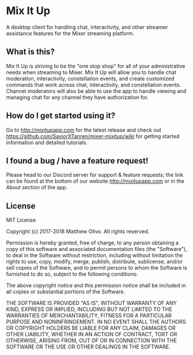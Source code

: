# Mix It Up
A desktop client for handling chat, interactivity, and other streamer assistance features for the Mixer streaming platform.

## What is this?
Mix It Up is striving to be the "one stop shop" for all of your administrative needs when streaming to Mixer. Mix It Up will allow you to handle chat moderation, interactivity, constellation events, and create customized commands that work across chat, interactivity, and constellation events. Channel moderators will also be able to use the app to handle viewing and managing chat for any channel they have authorization for.

## How do I get started using it?
Go to http://mixitupapp.com for the latest release and check out https://github.com/SaviorXTanren/mixer-mixitup/wiki for getting started information and detailed tutorials.

## I found a bug / have a feature request!
Please head to our Discord server for support & feature requests; the link can be found at the bottom of our website http://mixitupapp.com or in the About section of the app.

## License
MIT License

Copyright (c) 2017-2018 Matthew Olivo. All rights reserved.

Permission is hereby granted, free of charge, to any person obtaining a copy of this software and associated documentation files (the "Software"), to deal in the Software without restriction, including without limitation the rights to use, copy, modify, merge, publish, distribute, sublicense, and/or sell copies of the Software, and to permit persons to whom the Software is furnished to do so, subject to the following conditions:

The above copyright notice and this permission notice shall be included in all copies or substantial portions of the Software.

THE SOFTWARE IS PROVIDED "AS IS", WITHOUT WARRANTY OF ANY KIND, EXPRESS OR IMPLIED, INCLUDING BUT NOT LIMITED TO THE WARRANTIES OF MERCHANTABILITY, FITNESS FOR A PARTICULAR PURPOSE AND NONINFRINGEMENT. IN NO EVENT SHALL THE AUTHORS OR COPYRIGHT HOLDERS BE LIABLE FOR ANY CLAIM, DAMAGES OR OTHER LIABILITY, WHETHER IN AN ACTION OF CONTRACT, TORT OR OTHERWISE, ARISING FROM, OUT OF OR IN CONNECTION WITH THE SOFTWARE OR THE USE OR OTHER DEALINGS IN THE SOFTWARE.
